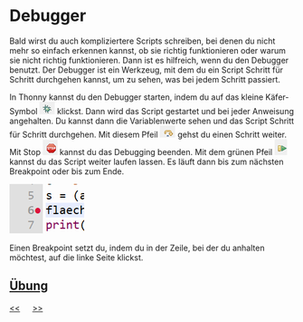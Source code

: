# Debugger

Bald wirst du auch kompliziertere Scripts schreiben, bei denen du nicht mehr so einfach erkennen kannst, 
ob sie richtig funktionieren oder warum sie nicht richtig funktionieren.
Dann ist es hilfreich, wenn du den Debugger benutzt.
Der Debugger ist ein Werkzeug, mit dem du ein Script Schritt für Schritt durchgehen kannst,
um zu sehen, was bei jedem Schritt passiert.

In Thonny kannst du den Debugger starten, indem du auf das kleine Käfer-Symbol 
![start_debugging.png](../img/F0/start_debugging.png) klickst.
Dann wird das Script gestartet und bei jeder Anweisung angehalten.
Du kannst dann die Variablenwerte sehen und das Script Schritt für Schritt durchgehen.
Mit diesem Pfeil ![debugging_step.png](../img/F0/debugging_step.png) gehst du einen Schritt weiter.
Mit Stop ![stop_debugging.png](../img/F0/stop_debugging.png) kannst du das Debugging beenden.
Mit dem grünen Pfeil ![continue_debugging.png](../img/F0/continue_debugging.png) kannst du das Script weiter laufen lassen. 
Es läuft dann bis zum nächsten Breakpoint oder bis zum Ende.

![Breakpoint.png](../img/F0/Breakpoint.png)

Einen Breakpoint setzt du, indem du in der Zeile, bei der du anhalten möchtest, auf die linke Seite klickst.

## [Übung](../uebungen/UE_F0_Debugger.md)




[<<](E0_Script.md) &emsp; [>>](G0_Funktionen.md)